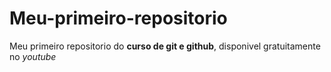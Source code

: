 # Meu-primeiro-repositorio
 Meu primeiro repositorio do **curso de git e github**, disponivel gratuitamente no *youtube*
